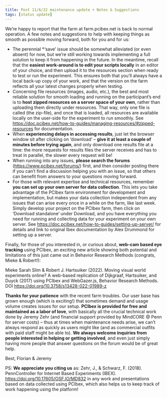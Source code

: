 ```yaml
---
title: Post 11/6/22 maintenance update + Notes & Suggestions
tags: [status update]
---
```


We’re happy to report that the farm at farm.pcibex.net is back to normal operation. A few notes and suggestions to help with keeping things as smooth as possible moving forward, both for you and for us:
 
+ The perennial *‘save’ issue should be somewhat alleviated (or even absent) for now, but we’re still working towards implementing a full solution 
to keep it from happening in the future. In the meantime, recall that the **easiest work-around is to edit your scripts locally** in an editor of your choice, 
and then upload it to the resources section when ready to test or run the experiment. This ensures both that you’ll always have a local back-up copy of 
your work, and that the version on the farm reflects all your latest changes properly when testing.
+ Concerning file resources (images, audio, etc.), the best and most reliable solution for smooth loading and running on the participant’s end 
is to **host zipped resources on a server space of your own**, rather than uploading them directly under resources. That way, only one file is called 
(the zip-file), and once that is loaded, all resources are available locally on the user-side for the experiment to run smoothly. 
See https://doc.pcibex.net/how-to-guides/managing-resources/#zipped-resources for documentation.
+ When **experiencing delays in accessing results**, just let the browser window sit after clicking on ‘download’ – **give it at least a couple of minutes 
before trying again**, and only download one results file at a time: the more requests for results files the server receives and has to treat in parallel, 
the slower every request will be!
+ When running into any issues, **please search the forums** (https://www.pcibex.net/forums/) first, and then consider posting there if you can’t find a 
discussion helping you with an issue, so that others can benefit from answers to your questions moving forward.
+ For those with relevant expertise and technical resources, remember **you can set up your own server for data collection**. This lets you take advantage 
of the PCIbex farm environment for development and implementation, but makes your data collection independent from any issues that can arise every once in a while on the farm, like last week. Simply develop your project on the PCIbex farm, then click on ‘Download standalone’ under Download, and you have everything you need for running and collecting data for your experiment on your own server. See https://doc.pcibex.net/how-to-guides/setting-up-server/ for details and link to original Ibex documentation by Alex Drummond for setting up a server.

Finally, for those of you interested in, or curious about, **web-cam based eye tracking** using PCIbex, an exciting new article showing both potential 
and limitations of this just came out in Behavior Research Methods (congrats, Mieke & Robert!):

Mieke Sarah Slim & Robert J. Hartsuiker (2022). Moving visual world experiments online? A web-based replication of Dijkgraaf, Hartsuiker, 
and Duyck (2017) using PCIbex and WebGazer.js, Behavior Research Methods. DOI https://doi.org/10.3758/s13428-022-01989-z
 
**Thanks for your patience** with the recent farm troubles. Our user base has grown enough (which is exciting!) that sometimes demand 
and usage volume creates issues for our setup. **PCIbex is provided for free and maintained as a labor of love**, with basically all 
the crucial technical work done by Jeremy Zehr (and financial support provided by MindCORE @ Penn for server costs) – thus at
 times when maintenance needs arise, we can’t always respond as quickly as users might like (and as commercial outfits with paid 
staff might be able to). **We always welcome inquiries from people interested in helping or getting involved**, and even just simply 
having more people that answer questions on the forum would be of great help.
 
Best,
Florian & Jeremy
 
PS: **We appreciate you citing us** as:
Zehr, J., & Schwarz, F. (2018). PennController for Internet Based Experiments (IBEX). https://doi.org/10.17605/OSF.IO/MD832
in any work and presentations based on data collected using PCIbex, which also helps us to keep track of work happening using the platform!
